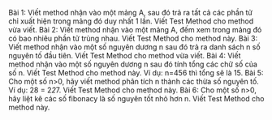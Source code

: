 Bài 1: Viết method nhận vào một mảng A, sau đó trả ra tất cả các phần tử chỉ xuất hiện trong mảng đó duy nhất 1 lần. Viết Test Method cho method vừa viết.
Bài 2: Viết method nhận vào một mảng A, đếm xem trong mảng đó có bao nhiêu phần tử trùng nhau. Viết Test Method cho method này.
Bài 3: Viết method nhận vào một số nguyên dương n sau đó trả ra danh sách n số nguyên tố đầu tiên. Viết Test Method cho method vừa viết.
Bài 4: Viết method nhận vào một số nguyên dương n sau đó tính tổng các chữ số của số n. Viết Test Method cho method này. Ví dụ: n=456 thì tổng sẽ là 15.
Bài 5: Cho một số n>0, hãy viết method phân tích n thành các thừa số nguyên tố. Ví dụ: 28 = 2*2*7. Viết Test Method cho method này.
Bài 6: Cho một số n>0, hãy liệt kê các số fibonacy là số nguyên tốt nhỏ hơn n. Viết Test Method cho method này.
